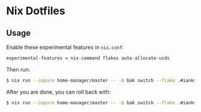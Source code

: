 # Nix Dotfiles

## Usage

Enable these experimental features in `nix.conf`:

```nix
experimental-features = nix-command flakes auto-allocate-uids
```

Then run:

```bash
$ nix run --impure home-manager/master -- -b bak switch --flake .#ianks@macbook
```

After you are done, you can roll back with:

```bash
$ nix run --impure home-manager/master -- -b bak switch --flake .#ianks@macbook --rollback
```
